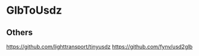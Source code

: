 # GlbToUsdz
 

 ## Others
 https://github.com/lighttransport/tinyusdz
 https://github.com/fynv/usd2glb